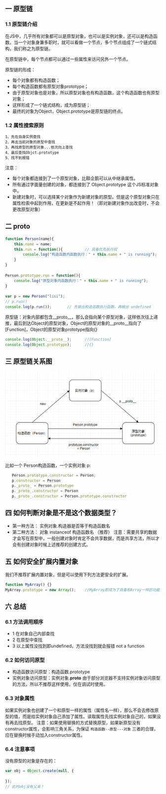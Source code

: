 ## 一 原型链

###  1.1 原型链介绍

在JS中，几乎所有对象都可以是原型对象，也可以是实例对象，还可以是构造函数。当一个对象身兼多职时，就可以看做一个节点，多个节点组成了一个链式结构，我们称之为原型链。  

在原型链中，每个节点都可以通过一些属性来访问另外一个节点。  

原型链的形成：
- 每个对象都有构造函数；
- 每个构造函数都有原型对象prototype；
- 由于原型对象也是对象，所以原型对象也有构造函数，这个构造函数也有原型对象；
- 这样形成了一个链式结构，成为原型链；
- 最终的对象为Object，Object.prototype是原型链的终点。

###  1.2 属性搜索原则
```
1、先在自身实例查找
2、再去当前对象的原型中查找
3、再找原型的原型对象...依次向上查找
4、最后查找Objct.prototype
5、找不到报错
```

注意：
- 每个对象都连接到了一个原型对象，比鞥企鹅可以从中继承属性。
- 所有通过字面量创建的对象，都连接到了 Object.prototype 这个JS标准对象中。
- 新建对象时，可以选择某个对象作为新建对象的原型。但是这个原型对象只在属性检索中起到作用，在更新是不起作用！（即对新建对象作出改变时，不会更改原型对象）

## 二 __proto__

```js
function Person(name){
    this.name = name;
    this.run = function(){          // 具备优先执行权
        console.log("构造函数内函数执行：" + this.name + " is running");
    }
}

Person.prototype.run = function(){
    console.log("原型对象内函数执行：" + this.name + " is running");
}

var p = new Person("lisi");
// p.run()
console.log(p.run());       // 先输出构造函数执行函数，再输出 undefined
```
原型链：对象内部都包含__proto__，那么会指向某个原型对象，这样依次往上递推，最后到达Object的原型对象，Object的原型对象的__proto__指向了[Function]，Object的原型对象prototype指向{}
```js
console.log(Object.__proto__);      //[Function]
console.log(Object.prototype);      //{}
```

## 三 原型链关系图

![](/images/JavaScript/JavaScript-02.png)  

比如一个 Person构造函数，一个实例对象 p:
```js
   Person.prototype.constructor = Person;
   p.constructor = Person
   p._proto_ = Person.prototype            
   p._proto_.constructor = Person
   p._proto_.constructor = Person.prototype.constructor
```

## 四 如何判断对象是不是这个数据类型？

- 第一种方法： 实例对象.构造器是否等于构造函数名
- 第二种方法： 对象 instanceof 构造函数名  （推荐）
注意：需要共享的数据才会写在原型中，一般创建对象时肯定不会共享数据，而是共享方法，所以才会有创建对象时候上述推荐的创建方式。

## 五 如何安全扩展内置对象

我们不推荐扩展内置对象，但是可以使用下列方法更安全的扩展。
```javascript
function MyArray() {}
MyArray.prototype = new Array();    //MyArray即成为了具备和Array一样的功能
```

## 六 总结

###  6.1 方法调用顺序
- 1 在对象自己内部查找
- 2 在原型中查找
- 3 以上属性没找到即undefined，方法没找到就会报错 not a function

###  6.2 如何访问原型
- 构造函数访问原型：构造函数.prototype
- 实例对象访问原型：实例对象.__proto__
由于部分浏览器不支持实例对象访问原型的方法，所以不推荐这样使用，仅在调试时使用。

###  6.3 对象属性
如果实例对象也创建了一个和原型一样的属性（属性名一样），那么不会去修改原型的值，而是给实例对象自己添加了属性。读取属性先找实例对象自己的，如果没有再去找原型。
注意：如果使用替换的方式替换原型，如果新原型没有constructor属性，会影响三角关系，为保证   `构造函数--原型---对象` 三者的合理，应在替换时候手动加入constructor属性。

### 6.4 注意事项

没有原型的对象是存在的：
```js
var obj = Object.create(null, {

});
// 此时obj没有父亲！
```